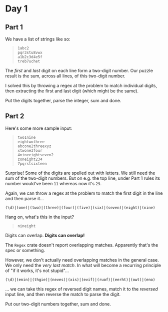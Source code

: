 # Day 1

## Part 1

We have a list of strings like so:

>     1abc2
>     pqr3stu8vwx
>     a1b2c3d4e5f
>     treb7uchet

The *first* and *last* digit on each line form a two-digit number. Our puzzle result is the sum, across all lines, of this two-digit number.

I solved this by throwing a regex at the problem to match individual digits, then extracting the first and last digit (which might be the same).

Put the digits together, parse the integer, sum and done. 

## Part 2

Here's some more sample input:

>     two1nine
>     eightwothree
>     abcone2threexyz
>     xtwone3four
>     4nineeightseven2
>     zoneight234
>     7pqrstsixteen


Surprise! Some of the digits are spelled out with letters. We still need the sum of the two-digit numbers. But on e.g. the top line, under Part 1 rules its number would've been `11` whereas now it's `29`.

Again, we can throw a regex at the problem to match the first digit in the line and then parse it...

    (\d)|(one)|(two)|(three)|(four)|(five)|(six)|(seven)|(eight)|(nine)

Hang on, what's this in the input?

>     nineight

Digits can overlap. **Digits can overlap!** 

The `Regex` crate doesn't report overlapping matches. Apparently that's the spec or something. 

However, we don't actually need overlapping matches in the general case. We only need the *very last match*. In what will become a recurring principle of "if it works, it's not stupid"...

    (\d)|(enin)|(thgie)|(neves)|(xis)|(evif)|(ruof)|(eerht)|(owt)|(eno)

... we can take this regex of reversed digit names, match it to the *reversed* input line, and then reverse the match to parse the digit. 

Put our two-digit numbers together, sum and done. 
